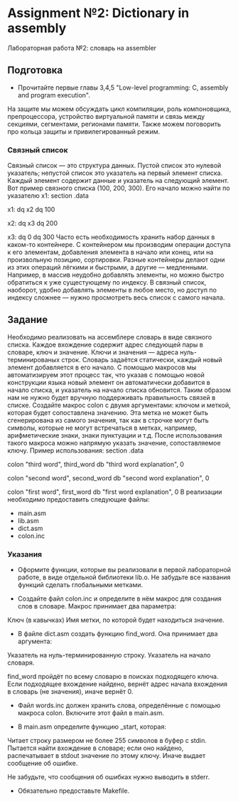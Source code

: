 # Assignment №2:  Dictionary in assembly

Лабораторная работа №2: словарь на assembler

## Подготовка

+ Прочитайте первые главы 3,4,5 "Low-level programming: C, assembly and program execution".

На защите мы можем обсуждать цикл компиляции, роль компоновщика, препроцессора, устройство виртуальной памяти и связь между секциями, сегментами, регионами памяти. Также можем поговорить про кольца защиты и привилегированный режим.

### Связный список
Связный список — это структура данных. Пустой список это нулевой указатель; непустой список это указатель на первый элемент списка.
Каждый элемент содержит данные и указатель на следующий элемент.
Вот пример связного списка (100, 200, 300).
Его начало можно найти по указателю x1:
section .data

x1: 
dq x2
dq 100

x2: 
dq x3
dq 200

x3: 
dq 0
dq 300
Часто есть необходимость хранить набор данных в каком-то контейнере. С контейнером мы производим операции доступа к его элементам, добавления элемента в начало или конец, или на произвольную позицию, сортировки.
Разные контейнеры делают одни из этих операций лёгкими и быстрыми, а другие — медленными.
Например, в массив неудобно добавлять элементы, но можно быстро обратиться к уже сущестующему по индексу.
В связный список, наоборот, удобно добавлять элементы в любое место, но доступ по индексу сложнее — нужно просмотреть весь список с самого начала.

## Задание
Необходимо реализовать на ассемблере словарь в виде связного списка.
Каждое вхождение содержит адрес следующей пары в словаре, ключ и значение.
Ключи и значения — адреса нуль-терминированых строк.
Словарь задаётся статически, каждый новый элемент добавляется в его начало.
С помощью макросов мы автоматизируем этот процесс так, что указав с помощью новой конструкции языка новый элемент он автоматически добавится в начало списка, и указатель на начало списка обновится. Таким образом нам не нужно будет вручную поддерживать правильность связей в списке.
Создайте макрос colon с двумя аргументами: ключом и меткой, которая будет сопоставлена значению.
Эта метка не может быть сгенерирована из самого значения, так как в строчке могут быть символы, которые не могут встречаться в метках, например, арифметические знаки, знаки пунктуации и т.д. После использования такого макроса можно напрямую указать значение, сопоставляемое ключу. Пример использования:
section .data

colon "third word", third_word
db "third word explanation", 0

colon "second word", second_word
db "second word explanation", 0 

colon "first word", first_word
db "first word explanation", 0 
В реализации необходимо предоставить следующие файлы:

+ main.asm
+ lib.asm
+ dict.asm
+ colon.inc


### Указания


+ Оформите функции, которые вы реализовали в первой лабораторной работе, в виде отдельной библиотеки lib.o.
Не забудьте все названия функций сделать глобальными метками.


+ Создайте файл colon.inc и определите в нём макрос для создания слов в словаре.
Макрос принимает два параметра:

Ключ (в кавычках)
Имя метки, по которой будет находиться значение.



+ В файле dict.asm создать функцию find_word. Она принимает два аргумента:

Указатель на нуль-терминированную строку.
Указатель на начало словаря.

find_word пройдёт по всему словарю в поисках подходящего ключа. Если подходящее вхождение найдено, вернёт адрес начала вхождения в   словарь (не значения), иначе вернёт 0.


+ Файл words.inc должен хранить слова, определённые с помощью макроса  colon. Включите этот файл в main.asm.


+ В main.asm определите функцию _start, которая:

Читает строку размером не более 255 символов в буфер с stdin.
Пытается найти вхождение в словаре; если оно найдено, распечатывает в stdout значение по этому ключу. Иначе выдает сообщение об ошибке.

Не забудьте, что сообщения об ошибках нужно выводить в stderr.


+ Обязательно предоставьте Makefile.
